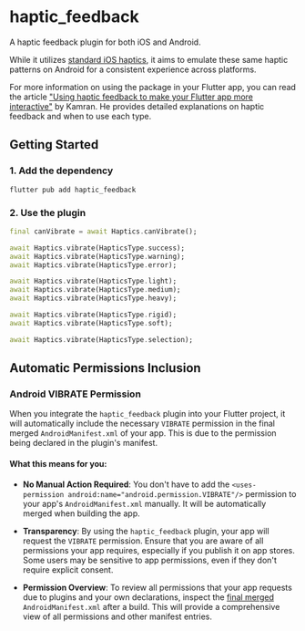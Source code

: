 # haptic_feedback

A haptic feedback plugin for both iOS and Android.

While it utilizes [standard iOS haptics](https://developer.apple.com/design/human-interface-guidelines/playing-haptics#iOS), it aims to emulate these same haptic patterns on Android for a consistent experience across platforms.

For more information on using the package in your Flutter app, you can read the article ["Using haptic feedback to make your Flutter app more interactive"](https://fluttercraftedbetter.com/posts/using-haptic-feedback-to-make-your-flutter-app-more-interactive/) by Kamran. He provides detailed explanations on haptic feedback and when to use each type.

## Getting Started

### 1. Add the dependency

```shell
flutter pub add haptic_feedback
```

### 2. Use the plugin

```dart
final canVibrate = await Haptics.canVibrate();

await Haptics.vibrate(HapticsType.success);
await Haptics.vibrate(HapticsType.warning);
await Haptics.vibrate(HapticsType.error);

await Haptics.vibrate(HapticsType.light);
await Haptics.vibrate(HapticsType.medium);
await Haptics.vibrate(HapticsType.heavy);

await Haptics.vibrate(HapticsType.rigid);
await Haptics.vibrate(HapticsType.soft);

await Haptics.vibrate(HapticsType.selection);
```

## Automatic Permissions Inclusion

### Android VIBRATE Permission

When you integrate the `haptic_feedback` plugin into your Flutter project, it will automatically include the necessary `VIBRATE` permission in the final merged `AndroidManifest.xml` of your app. This is due to the permission being declared in the plugin's manifest.

#### What this means for you:

- **No Manual Action Required**: You don't have to add the `<uses-permission android:name="android.permission.VIBRATE"/>` permission to your app's `AndroidManifest.xml` manually. It will be automatically merged when building the app.

- **Transparency**: By using the `haptic_feedback` plugin, your app will request the `VIBRATE` permission. Ensure that you are aware of all permissions your app requires, especially if you publish it on app stores. Some users may be sensitive to app permissions, even if they don't require explicit consent.

- **Permission Overview**: To review all permissions that your app requests due to plugins and your own declarations, inspect the [final merged](https://stackoverflow.com/questions/74025731/where-is-the-merged-manifest-in-flutter-project) `AndroidManifest.xml` after a build. This will provide a comprehensive view of all permissions and other manifest entries.
